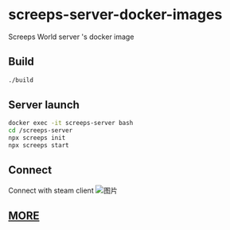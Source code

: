 # screeps-server-docker-images
Screeps World server 's docker image

## Build

```bash
./build
```

## Server launch

```bash
docker exec -it screeps-server bash
cd /screeps-server
npx screeps init
npx screeps start
```
## Connect


Connect with steam client
![图片](https://user-images.githubusercontent.com/52458236/194771785-ec3bff66-d541-4895-a507-3fc08717e9c0.png)


## [MORE](https://github.com/screeps/screeps#readme)

